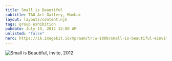 ```yaml
---
title: Small is Beautiful
subtitle: TAO Art Gallery, Mumbai
layout: layouts/content.njk
tags: group exhibition
pubdate: July 15, 2012 12:00 AM
unlisted: "false"
hero: https://ik.imagekit.io/mp/aam/tr:w-1000/small-is-beautiful-einvite-lo-res.jpg
---
```

![Small is Beautiful, Invite, 2012](https://ik.imagekit.io/mp/aam/tr:w-1000/small-is-beautiful-einvite-lo-res.jpg)
